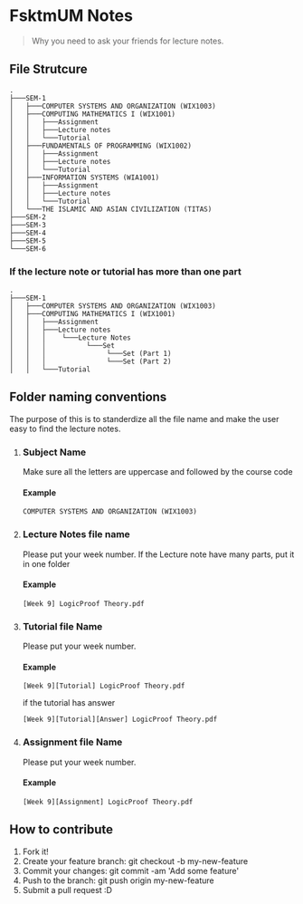 FsktmUM Notes
============================

> Why you need to ask your friends for lecture notes.

## File Strutcure
    .
    ├───SEM-1
    │   ├───COMPUTER SYSTEMS AND ORGANIZATION (WIX1003)
    │   ├───COMPUTING MATHEMATICS I (WIX1001)
    │   │   ├───Assignment
    │   │   ├───Lecture notes
    │   │   └───Tutorial
    │   ├───FUNDAMENTALS OF PROGRAMMING (WIX1002)
    │   │   ├───Assignment
    │   │   ├───Lecture notes
    │   │   └───Tutorial
    │   ├───INFORMATION SYSTEMS (WIA1001)
    │   │   ├───Assignment
    │   │   ├───Lecture notes
    │   │   └───Tutorial
    │   └───THE ISLAMIC AND ASIAN CIVILIZATION (TITAS)
    ├───SEM-2
    ├───SEM-3
    ├───SEM-4
    ├───SEM-5
    └───SEM-6

### If the lecture note or tutorial has more than one part
    .
    ├───SEM-1
    │   ├───COMPUTER SYSTEMS AND ORGANIZATION (WIX1003)
    │   ├───COMPUTING MATHEMATICS I (WIX1001)
    │   │   ├───Assignment
    │   │   ├───Lecture notes
    │   │   │    └───Lecture Notes
    │   │   │          └───Set
    │   │   │               └───Set (Part 1)
    │   │   │               └───Set (Part 2)
    │   │   └───Tutorial

## Folder naming conventions
The purpose of this is to standerdize all the file name and make the user easy to find the lecture notes.

1. ### Subject Name
    Make sure all the letters are uppercase and followed by the course code
    #### Example
    ```
    COMPUTER SYSTEMS AND ORGANIZATION (WIX1003)
    ```

1. ### Lecture Notes file name
    Please put your week number. If the Lecture note have many parts, put it in one folder
    #### Example
    ```
    [Week 9] LogicProof Theory.pdf
    ```

1. ### Tutorial file Name
    Please put your week number. 
    #### Example
    ```
    [Week 9][Tutorial] LogicProof Theory.pdf
    ```
    if the tutorial has answer
    ```
    [Week 9][Tutorial][Answer] LogicProof Theory.pdf
    ```

1. ### Assignment file Name
    Please put your week number. 
    #### Example
    ```
    [Week 9][Assignment] LogicProof Theory.pdf
    ```

## How to contribute
1. Fork it!
1. Create your feature branch: git checkout -b my-new-feature
1. Commit your changes: git commit -am 'Add some feature'
1. Push to the branch: git push origin my-new-feature
1. Submit a pull request :D
